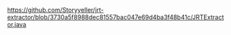 https://github.com/Storyyeller/jrt-extractor/blob/3730a5f8988dec81557bac047e69d4ba3f48b41c/JRTExtractor.java
